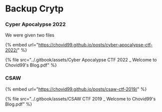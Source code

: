# Backup Crytp

### Cyper Apocalypse 2022  <a href="#down-the-rabinhole-325-pt" id="down-the-rabinhole-325-pt"></a>

We were given two files

{% embed url="https://chovid99.github.io/posts/cyber-apocalypse-ctf-2022/" %}

{% file src="../.gitbook/assets/Cyber Apocalypse CTF 2022 _ Welcome to Chovid99's Blog.pdf" %}

### CSAW

{% embed url="https://chovid99.github.io/posts/csaw-ctf-2019/" %}

{% file src="../.gitbook/assets/CSAW CTF 2019 _ Welcome to Chovid99's Blog.pdf" %}
